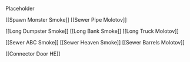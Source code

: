 Placeholder

[[Spawn Monster Smoke]]
[[Sewer Pipe Molotov]]

[[Long Dumpster Smoke]]
[[Long Bank Smoke]]
[[Long Truck Molotov]]

[[Sewer ABC Smoke]]
[[Sewer Heaven Smoke]]
[[Sewer Barrels Molotov]]

[[Connector Door HE]]
